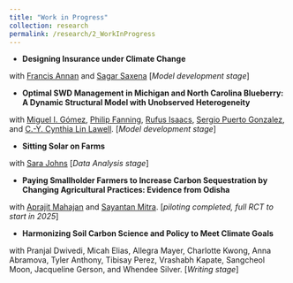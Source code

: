 ```yaml
---
title: "Work in Progress"
collection: research
permalink: /research/2_WorkInProgress
---
```

- **Designing Insurance under Climate Change**

with [Francis Annan](https://sites.google.com/site/fannan2316/) and [Sagar Saxena](https://www.sagarsxn.com/) \[_Model development stage_\]

- **Optimal SWD Management in Michigan and North Carolina Blueberry: A Dynamic Structural Model with Unobserved Heterogeneity**

with [Miguel I. Gómez](http://gomez.dyson.cornell.edu/), [Philip Fanning](https://sbe.umaine.edu/philip-fanning/), [Rufus Isaacs](https://www.canr.msu.edu/people/rufus_isaacs), [Sergio Puerto Gonzalez](https://www.sergiopuerto.com/), and [C.-Y. Cynthia Lin Lawell](https://clinlawell.dyson.cornell.edu/). \[_Model development stage_\]

- **Sitting Solar on Farms**

with [Sara Johns](https://are.berkeley.edu/user/13859) \[_Data Analysis stage_\]

- **Paying Smallholder Farmers to Increase Carbon Sequestration by Changing Agricultural Practices: Evidence from Odisha**

with [Aprajit Mahajan](https://are.berkeley.edu/~aprajit/) and [Sayantan Mitra](https://sites.google.com/view/sunnymitra/). \[_piloting completed, full RCT to start in 2025_\]

- **Harmonizing Soil Carbon Science and Policy to Meet Climate Goals**

with Pranjal Dwivedi, Micah Elias, Allegra Mayer, Charlotte Kwong, Anna Abramova, Tyler Anthony, Tibisay Perez, Vrashabh Kapate, Sangcheol Moon, Jacqueline Gerson, and Whendee Silver. \[_Writing stage_\]
